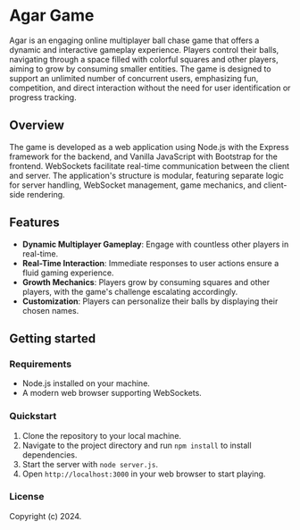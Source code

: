 # Agar Game

Agar is an engaging online multiplayer ball chase game that offers a dynamic and interactive gameplay experience. Players control their balls, navigating through a space filled with colorful squares and other players, aiming to grow by consuming smaller entities. The game is designed to support an unlimited number of concurrent users, emphasizing fun, competition, and direct interaction without the need for user identification or progress tracking.

## Overview

The game is developed as a web application using Node.js with the Express framework for the backend, and Vanilla JavaScript with Bootstrap for the frontend. WebSockets facilitate real-time communication between the client and server. The application's structure is modular, featuring separate logic for server handling, WebSocket management, game mechanics, and client-side rendering.

## Features

- **Dynamic Multiplayer Gameplay**: Engage with countless other players in real-time.
- **Real-Time Interaction**: Immediate responses to user actions ensure a fluid gaming experience.
- **Growth Mechanics**: Players grow by consuming squares and other players, with the game's challenge escalating accordingly.
- **Customization**: Players can personalize their balls by displaying their chosen names.

## Getting started

### Requirements

- Node.js installed on your machine.
- A modern web browser supporting WebSockets.

### Quickstart

1. Clone the repository to your local machine.
2. Navigate to the project directory and run `npm install` to install dependencies.
3. Start the server with `node server.js`.
4. Open `http://localhost:3000` in your web browser to start playing.

### License

Copyright (c) 2024.